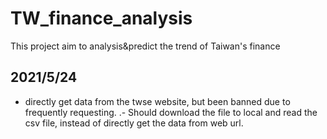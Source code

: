 # TW_finance_analysis
This project aim to analysis&amp;predict the trend of Taiwan's finance

## 2021/5/24
- directly get data from the twse website, but been banned due to frequently requesting.
.- Should download the file to local and read the csv file, instead of directly get the data from web url.
